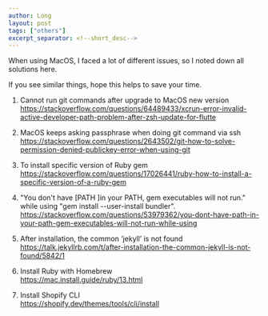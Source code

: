 ```yaml
---
author: Long
layout: post
tags: ["others"]
excerpt_separator: <!--short_desc-->
---
```


When using MacOS, I faced a lot of different issues, so I noted down all solutions here. 
<!--short_desc-->

If you see similar things, hope this helps to save your time.

1. Cannot run git commands after upgrade to MacOS new version  
https://stackoverflow.com/questions/64489433/xcrun-error-invalid-active-developer-path-problem-after-zsh-update-for-flutte

2. MacOS keeps asking passphrase when doing git command via ssh
https://stackoverflow.com/questions/2643502/git-how-to-solve-permission-denied-publickey-error-when-using-git

3. To install specific version of Ruby gem  
https://stackoverflow.com/questions/17026441/ruby-how-to-install-a-specific-version-of-a-ruby-gem

4. "You don't have [PATH ]in your PATH, gem executables will not run." while using "gem install --user-install bundler".  
https://stackoverflow.com/questions/53979362/you-dont-have-path-in-your-path-gem-executables-will-not-run-while-using

5. After installation, the common ‘jekyll’ is not found  
https://talk.jekyllrb.com/t/after-installation-the-common-jekyll-is-not-found/5842/1

6. Install Ruby with Homebrew  
https://mac.install.guide/ruby/13.html

7. Install Shopify CLI  
https://shopify.dev/themes/tools/cli/install